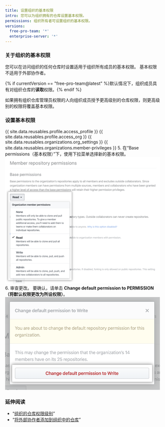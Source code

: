```yaml
---
title: 设置组织的基本权限
intro: 您可以为组织拥有的仓库设置基本权限。
permissions: 组织所有者可设置组织的基本权限。
versions:
  free-pro-team: '*'
  enterprise-server: '*'
---
```


### 关于组织的基本权限

您可以在访问组织的任何仓库时设置适用于组织所有成员的基本权限。 基本权限不适用于外部协作者。

{% if currentVersion == "free-pro-team@latest" %}默认情况下，组织成员具有对组织仓库的**读取**权限。{% endif %}

如果拥有组织仓库管理员权限的人向组织成员授予更高级别的仓库权限，则更高级别的权限将覆盖基本权限。

### 设置基本权限

{{ site.data.reusables.profile.access_profile }}
{{ site.data.reusables.profile.access_org }}
{{ site.data.reusables.organizations.org_settings }}
{{ site.data.reusables.organizations.member-privileges }}
5. 在“Base permissions（基本权限）”下，使用下拉菜单选择新的基本权限。 ![从基本权限下拉菜单中选择新的权限级别](/assets/images/help/organizations/base-permissions-drop-down.png)
6. 审查更改。 要确认，请单击 **Change default permission to PERMISSION（将默认权限更改为所设权限）**。 ![审查并确认基本权限的更改](/assets/images/help/organizations/base-permissions-confirm.png)

### 延伸阅读

- “[组织的仓库权限级别](/github/setting-up-and-managing-organizations-and-teams/repository-permission-levels-for-an-organization#permission-levels-for-repositories-owned-by-an-organization)”
- “[将外部协作者添加到组织中的仓库](/github/setting-up-and-managing-organizations-and-teams/adding-outside-collaborators-to-repositories-in-your-organization)”
